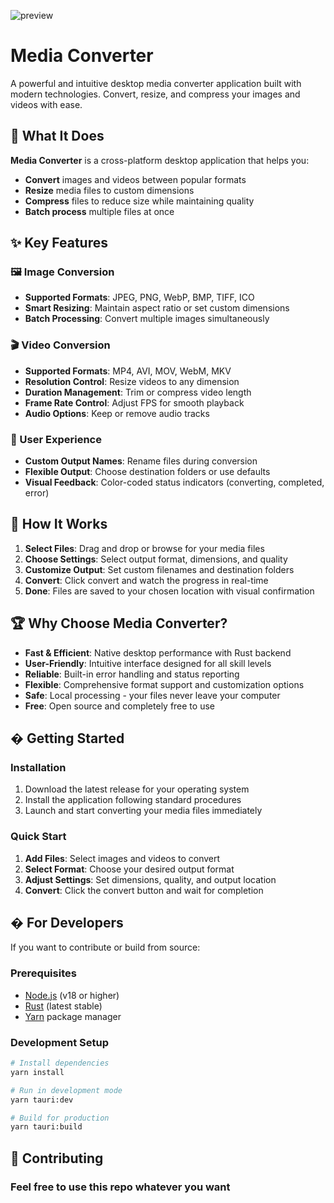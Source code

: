 ![preview](https://github.com/user-attachments/assets/5b96f005-0e34-4039-a969-e696e896c8d6)

# Media Converter

A powerful and intuitive desktop media converter application built with modern technologies. Convert, resize, and compress your images and videos with ease.

## 🎯 What It Does

**Media Converter** is a cross-platform desktop application that helps you:

- **Convert** images and videos between popular formats
- **Resize** media files to custom dimensions
- **Compress** files to reduce size while maintaining quality
- **Batch process** multiple files at once

## ✨ Key Features

### 🖼️ Image Conversion

- **Supported Formats**: JPEG, PNG, WebP, BMP, TIFF, ICO
- **Smart Resizing**: Maintain aspect ratio or set custom dimensions
- **Batch Processing**: Convert multiple images simultaneously

### 🎬 Video Conversion

- **Supported Formats**: MP4, AVI, MOV, WebM, MKV
- **Resolution Control**: Resize videos to any dimension
- **Duration Management**: Trim or compress video length
- **Frame Rate Control**: Adjust FPS for smooth playback
- **Audio Options**: Keep or remove audio tracks

### 🚀 User Experience

- **Custom Output Names**: Rename files during conversion
- **Flexible Output**: Choose destination folders or use defaults
- **Visual Feedback**: Color-coded status indicators (converting, completed, error)

## 🔧 How It Works

1. **Select Files**: Drag and drop or browse for your media files
2. **Choose Settings**: Select output format, dimensions, and quality
3. **Customize Output**: Set custom filenames and destination folders
4. **Convert**: Click convert and watch the progress in real-time
5. **Done**: Files are saved to your chosen location with visual confirmation

## 🏆 Why Choose Media Converter?

- **Fast & Efficient**: Native desktop performance with Rust backend
- **User-Friendly**: Intuitive interface designed for all skill levels
- **Reliable**: Built-in error handling and status reporting
- **Flexible**: Comprehensive format support and customization options
- **Safe**: Local processing - your files never leave your computer
- **Free**: Open source and completely free to use

## � Getting Started

### Installation

1. Download the latest release for your operating system
2. Install the application following standard procedures
3. Launch and start converting your media files immediately

### Quick Start

1. **Add Files**: Select images and videos to convert
2. **Select Format**: Choose your desired output format
3. **Adjust Settings**: Set dimensions, quality, and output location
4. **Convert**: Click the convert button and wait for completion

## �️ For Developers

If you want to contribute or build from source:

### Prerequisites

- [Node.js](https://nodejs.org/) (v18 or higher)
- [Rust](https://rustup.rs/) (latest stable)
- [Yarn](https://yarnpkg.com/) package manager

### Development Setup

```bash
# Install dependencies
yarn install

# Run in development mode
yarn tauri:dev

# Build for production
yarn tauri:build
```

## 🤝 Contributing

### Feel free to use this repo whatever you want
